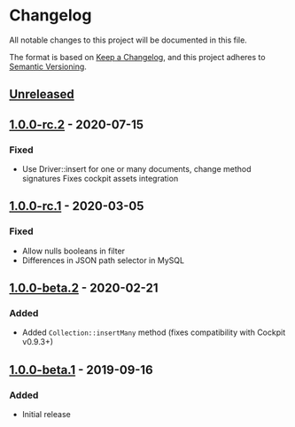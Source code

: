 # Changelog
All notable changes to this project will be documented in this file.

The format is based on [Keep a Changelog](https://keepachangelog.com/en/1.0.0/),
and this project adheres to [Semantic Versioning](https://semver.org/spec/v2.0.0.html).

## [Unreleased]

## [1.0.0-rc.2] - 2020-07-15
### Fixed
- Use Driver::insert for one or many documents, change method signatures
  Fixes cockpit assets integration

## [1.0.0-rc.1] - 2020-03-05
### Fixed
- Allow nulls booleans in filter
- Differences in JSON path selector in MySQL

## [1.0.0-beta.2] - 2020-02-21
### Added
- Added `Collection::insertMany` method (fixes compatibility with Cockpit v0.9.3+)

## [1.0.0-beta.1] - 2019-09-16
### Added
- Initial release

[Unreleased]: https://github.com/piotr-cz/cockpit-sql-driver/compare/v1.0.0-rc.2...HEAD
[1.0.0-rc.2]: https://github.com/piotr-cz/cockpit-sql-driver/compare/v1.0.0-rc.1...v1.0.0-rc.2
[1.0.0-rc.1]: https://github.com/piotr-cz/cockpit-sql-driver/compare/v1.0.0-beta.2...v1.0.0-rc.1
[1.0.0-beta.2]: https://github.com/piotr-cz/cockpit-sql-driver/compare/v1.0.0-beta.1...v1.0.0-beta.2
[1.0.0-beta.1]: https://github.com/piotr-cz/cockpit-sql-driver/releases/tag/v1.0.0-beta.1

